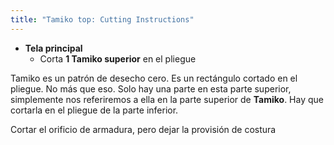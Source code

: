 ```yaml
---
title: "Tamiko top: Cutting Instructions"
---
```


- **Tela principal**
  - Corta **1 Tamiko superior** en el pliegue

Tamiko es un patrón de desecho cero. Es un rectángulo cortado en el pliegue. No más que eso. Solo hay una parte en esta parte superior, simplemente nos referiremos a ella en la parte superior de **Tamiko**. Hay que cortarla en el pliegue de la parte inferior.

<Note>

Cortar el orificio de armadura, pero dejar la provisión de costura

</Note>
